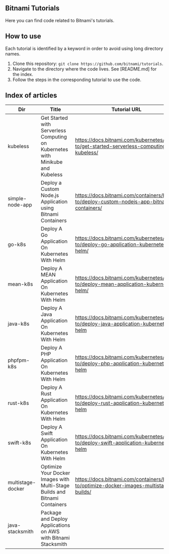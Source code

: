 Bitnami Tutorials
-----------------
Here you can find code related to Bitnami's tutorials.

How to use
----------
Each tutorial is identified by a keyword in order to avoid using long directory names.

1. Clone this repository: `git clone https://github.com/bitnami/tutorials`.
2. Navigate to the directory where the code lives. See [README.md] for the index.
3. Follow the steps in the corresponding tutorial to use the code.

Index of articles
-----------------

|  Dir       |                            Title						     |        Tutorial URL                                                                  |
|------------|-------------------------------------------------------------------------------|--------------------------------------------------------------------------------------|
|kubeless    |Get Started with Serverless Computing on Kubernetes with Minikube and Kubeless |https://docs.bitnami.com/kubernetes/how-to/get-started-serverless-computing-kubeless/ |
|simple-node-app|Deploy a Custom Node.js Application using Bitnami Containers        | https://docs.bitnami.com/containers/how-to/deploy-custom-nodejs-app-bitnami-containers/ |
| go-k8s     | Deploy A Go Application On Kubernetes With Helm                                | https://docs.bitnami.com/kubernetes/how-to/deploy-go-application-kubernetes-helm/    |
|mean-k8s    | Deploy A MEAN Application On Kubernetes With Helm                             | https://docs.bitnami.com/kubernetes/how-to/deploy-mean-application-kubernetes-helm/  | 
|java-k8s    | Deploy A Java Application On Kubernetes With Helm                             | https://docs.bitnami.com/kubernetes/how-to/deploy-java-application-kubernetes-helm  | 
|phpfpm-k8s  | Deploy A PHP Application On Kubernetes With Helm                             | https://docs.bitnami.com/kubernetes/how-to/deploy-php-application-kubernetes-helm  | 
|rust-k8s    | Deploy A Rust Application On Kubernetes With Helm                             | https://docs.bitnami.com/kubernetes/how-to/deploy-rust-application-kubernetes-helm  | 
|swift-k8s    | Deploy A Swift Application On Kubernetes With Helm                             | https://docs.bitnami.com/kubernetes/how-to/deploy-swift-application-kubernetes-helm  | 
|multistage-docker    | Optimize Your Docker Images with Multi-Stage Builds and Bitnami Containers | https://docs.bitnami.com/containers/how-to/optimize-docker-images-multistage-builds/  | 
|java-stacksmith    | Package and Deploy Applications on AWS with Bitnami Stacksmith |   | 
